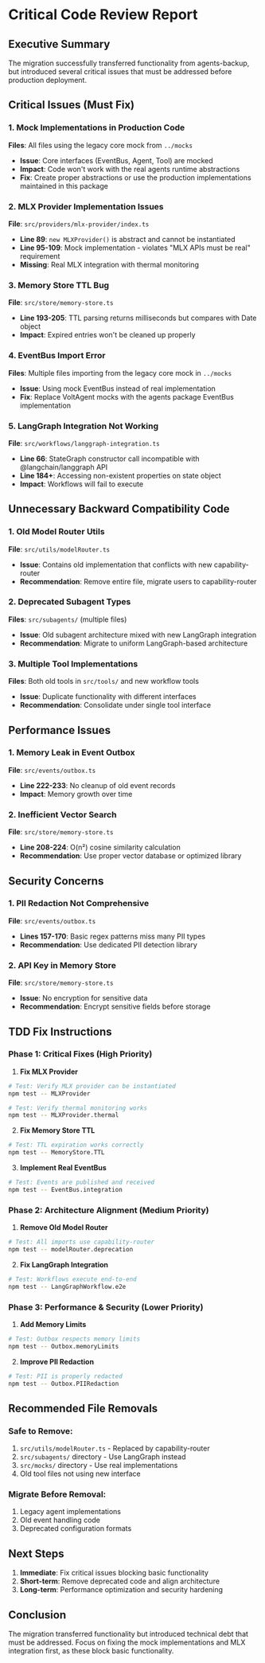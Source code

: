 # Critical Code Review Report

## Executive Summary
The migration successfully transferred functionality from agents-backup, but introduced several critical issues that must be addressed before production deployment.

## Critical Issues (Must Fix)

### 1. Mock Implementations in Production Code
**Files**: All files using the legacy core mock from `../mocks`
- **Issue**: Core interfaces (EventBus, Agent, Tool) are mocked
- **Impact**: Code won't work with the real agents runtime abstractions
- **Fix**: Create proper abstractions or use the production implementations maintained in this package

### 2. MLX Provider Implementation Issues
**File**: `src/providers/mlx-provider/index.ts`
- **Line 89**: `new MLXProvider()` is abstract and cannot be instantiated
- **Line 95-109**: Mock implementation - violates "MLX APIs must be real" requirement
- **Missing**: Real MLX integration with thermal monitoring

### 3. Memory Store TTL Bug
**File**: `src/store/memory-store.ts`
- **Line 193-205**: TTL parsing returns milliseconds but compares with Date object
- **Impact**: Expired entries won't be cleaned up properly

### 4. EventBus Import Error
**Files**: Multiple files importing from the legacy core mock in `../mocks`
- **Issue**: Using mock EventBus instead of real implementation
- **Fix**: Replace VoltAgent mocks with the agents package EventBus implementation

### 5. LangGraph Integration Not Working
**File**: `src/workflows/langgraph-integration.ts`
- **Line 66**: StateGraph constructor call incompatible with @langchain/langgraph API
- **Line 184+**: Accessing non-existent properties on state object
- **Impact**: Workflows will fail to execute

## Unnecessary Backward Compatibility Code

### 1. Old Model Router Utils
**File**: `src/utils/modelRouter.ts`
- **Issue**: Contains old implementation that conflicts with new capability-router
- **Recommendation**: Remove entire file, migrate users to capability-router

### 2. Deprecated Subagent Types
**Files**: `src/subagents/` (multiple files)
- **Issue**: Old subagent architecture mixed with new LangGraph integration
- **Recommendation**: Migrate to uniform LangGraph-based architecture

### 3. Multiple Tool Implementations
**Files**: Both old tools in `src/tools/` and new workflow tools
- **Issue**: Duplicate functionality with different interfaces
- **Recommendation**: Consolidate under single tool interface

## Performance Issues

### 1. Memory Leak in Event Outbox
**File**: `src/events/outbox.ts`
- **Line 222-233**: No cleanup of old event records
- **Impact**: Memory growth over time

### 2. Inefficient Vector Search
**File**: `src/store/memory-store.ts`
- **Line 208-224**: O(n²) cosine similarity calculation
- **Recommendation**: Use proper vector database or optimized library

## Security Concerns

### 1. PII Redaction Not Comprehensive
**File**: `src/events/outbox.ts`
- **Lines 157-170**: Basic regex patterns miss many PII types
- **Recommendation**: Use dedicated PII detection library

### 2. API Key in Memory Store
**File**: `src/store/memory-store.ts`
- **Issue**: No encryption for sensitive data
- **Recommendation**: Encrypt sensitive fields before storage

## TDD Fix Instructions

### Phase 1: Critical Fixes (High Priority)

1. **Fix MLX Provider**
```bash
# Test: Verify MLX provider can be instantiated
npm test -- MLXProvider

# Test: Verify thermal monitoring works
npm test -- MLXProvider.thermal
```

2. **Fix Memory Store TTL**
```bash
# Test: TTL expiration works correctly
npm test -- MemoryStore.TTL
```

3. **Implement Real EventBus**
```bash
# Test: Events are published and received
npm test -- EventBus.integration
```

### Phase 2: Architecture Alignment (Medium Priority)

1. **Remove Old Model Router**
```bash
# Test: All imports use capability-router
npm test -- modelRouter.deprecation
```

2. **Fix LangGraph Integration**
```bash
# Test: Workflows execute end-to-end
npm test -- LangGraphWorkflow.e2e
```

### Phase 3: Performance & Security (Lower Priority)

1. **Add Memory Limits**
```bash
# Test: Outbox respects memory limits
npm test -- Outbox.memoryLimits
```

2. **Improve PII Redaction**
```bash
# Test: PII is properly redacted
npm test -- Outbox.PIIRedaction
```

## Recommended File Removals

### Safe to Remove:
1. `src/utils/modelRouter.ts` - Replaced by capability-router
2. `src/subagents/` directory - Use LangGraph instead
3. `src/mocks/` directory - Use real implementations
4. Old tool files not using new interface

### Migrate Before Removal:
1. Legacy agent implementations
2. Old event handling code
3. Deprecated configuration formats

## Next Steps

1. **Immediate**: Fix critical issues blocking basic functionality
2. **Short-term**: Remove deprecated code and align architecture
3. **Long-term**: Performance optimization and security hardening

## Conclusion

The migration transferred functionality but introduced technical debt that must be addressed. Focus on fixing the mock implementations and MLX integration first, as these block basic functionality.
